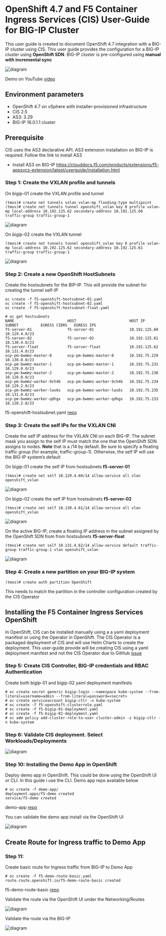 # OpenShift 4.7 and F5 Container Ingress Services (CIS) User-Guide for BIG-IP Cluster

This user guide is created to document OpenShift 4.7 integration with a BIG-IP cluster using CIS. This user guide provides the configuration for a BIG-IP cluster using **OpenShift SDN**. BIG-IP cluster is pre-configured using **manual with incremental sync**

![diagram](https://github.com/mdditt2000/openshift-4-7/blob/master/cluster/diagram/2021-07-06_13-18-55.png)

Demo on YouTube [video]()

## Environment parameters

* OpenShift 4.7 on vSphere with installer-provisioned infrastructure
* CIS 2.5
* AS3: 3.29
* BIG-IP 16.0.1.1 cluster

## Prerequisite

CIS uses the AS3 declarative API. AS3 extension installation on BIG-IP is required. Follow the link to install AS3
 
* Install AS3 on BIG-IP
https://clouddocs.f5.com/products/extensions/f5-appsvcs-extension/latest/userguide/installation.html

### Step 1: Create the VXLAN profile and tunnels

On bigip-01 create the VXLAN profile and tunnel

```
(tmos)# create net tunnels vxlan vxlan-mp flooding-type multipoint
(tmos)# create net tunnels tunnel openshift_vxlan key 0 profile vxlan-mp local-address 10.192.125.62 secondary-address 10.192.125.60 traffic-group traffic-group-1
```
![diagram](https://github.com/mdditt2000/openshift-4-7/blob/master/cluster/diagram/2021-07-06_13-07-43.png)

On bigip-02 create the VXLAN tunnel

```
(tmos)# create net tunnels tunnel openshift_vxlan key 0 profile vxlan-mp local-address 10.192.125.62 secondary-address 10.192.125.61 traffic-group traffic-group-1
```
![diagram](https://github.com/mdditt2000/openshift-4-7/blob/master/cluster/diagram/2021-07-06_13-08-24.png)

### Step 2: Create a new OpenShift HostSubnets

Create the hostsubnets for the BIP-IP. This will provide the subnet for creating the tunnel self-IP

    oc create -f f5-openshift-hostsubnet-01.yaml
    oc create -f f5-openshift-hostsubnet-02.yaml
    oc create -f f5-openshift-hostsubnet-float.yaml

```
# oc get hostsubnets
NAME                        HOST                        HOST IP         SUBNET          EGRESS CIDRS   EGRESS IPS
f5-server-01                f5-server-01                10.192.125.60   10.129.4.0/23
f5-server-02                f5-server-02                10.192.125.61   10.130.4.0/23
f5-server-float             f5-server-float             10.192.125.62   10.131.4.0/23
ocp-pm-bwmmz-master-0       ocp-pm-bwmmz-master-0       10.192.75.229   10.130.0.0/23
ocp-pm-bwmmz-master-1       ocp-pm-bwmmz-master-1       10.192.75.231   10.129.0.0/23
ocp-pm-bwmmz-master-2       ocp-pm-bwmmz-master-2       10.192.75.230   10.128.0.0/23
ocp-pm-bwmmz-worker-9ch4b   ocp-pm-bwmmz-worker-9ch4b   10.192.75.234   10.129.2.0/23
ocp-pm-bwmmz-worker-lws6s   ocp-pm-bwmmz-worker-lws6s   10.192.75.235   10.131.0.0/23
ocp-pm-bwmmz-worker-qdhgx   ocp-pm-bwmmz-worker-qdhgx   10.192.75.233   10.128.2.0/23
```

f5-openshift-hostsubnet.yaml [repo](https://github.com/mdditt2000/openshift-4-7/tree/master/cluster/cis)

### Step 3: Create the self IPs for the VXLAN CNI

Create the self IP address for the VXLAN CNI on each BIG-IP. The subnet mask you assign to the self IP must match the one that the OpenShift SDN assigns to nodes. **Note** that is a /14 by default. Be sure to specify a floating traffic group (for example, traffic-group-1). Otherwise, the self IP will use the BIG-IP system’s default

On bigip-01 create the self IP from hostsubnets **f5-server-01**
```
(tmos)# create net self 10.129.4.60/14 allow-service all vlan openshift_vxlan
```
![diagram](https://github.com/mdditt2000/openshift-4-7/blob/master/cluster/diagram/2021-07-06_13-49-15.png)

On bigip-02 create the self IP from hostsubnets **f5-server-02**
```
(tmos)# create net self 10.130.4.61/14 allow-service all vlan openshift_vxlan
```
![diagram](https://github.com/mdditt2000/openshift-4-7/blob/master/cluster/diagram/2021-07-06_13-50-21.png)

On the active BIG-IP, create a floating IP address in the subnet assigned by the OpenShift SDN from from hostsubnets **f5-server-float**
```
(tmos)# create net self 10.131.4.62/14 allow-service default traffic-group traffic-group-1 vlan openshift_vxlan
```
![diagram](https://github.com/mdditt2000/openshift-4-7/blob/master/cluster/diagram/2021-07-06_14-12-10.png)

### Step 4: Create a new partition on your BIG-IP system

    (tmos)# create auth partition OpenShift

This needs to match the partition in the controller configuration created by the CIS Operator

## Installing the F5 Container Ingress Services OpenShift

In OpenShift, CIS can be installed manually using a a yaml deployment manifest or using the Operator in OpenShift. The CIS Operator is a packaged deployment of CIS and will use Helm Charts to create the deployment. This user-guide provide will be creating CIS using a yaml deployment manifest and not the CIS Operator due to GitHub [issue](https://github.com/F5Networks/k8s-bigip-ctlr/issues/1813)

### Step 5: Create CIS Controller, BIG-IP credentials and RBAC Authentication

Create both bigip-01 and bigip-02 yaml deployment manifests

```
# oc create secret generic bigip-login --namespace kube-system --from-literal=username=admin --from-literal=password=<secret>
# oc create serviceaccount bigip-ctlr -n kube-system
# oc create -f f5-openshift-clusterrole.yaml
# oc create -f f5-bigip-01-deployment.yaml
# oc create -f f5-bigip-02-deployment.yaml
# oc adm policy add-cluster-role-to-user cluster-admin -z bigip-ctlr -n kube-system
```

### Step 6: Validate CIS deployment. Select Workloads/Deployments

![diagram](https://github.com/mdditt2000/openshift-4-7/blob/master/cluster/diagram/2021-07-07_15-30-56.png)

### Step 10: Installing the Demo App in OpenShift

Deploy demo app in OpenShift. This could be done using the OpenShift UI or CLI. In this guide i use the CLI. Demo app repo available below 

```
# oc create -f demo-app/
deployment.apps/f5-demo created
service/f5-demo created
```
demo-app [repo](https://github.com/mdditt2000/openshift-4-7/tree/master/standalone/demo-app)

You can validate the demo app install via the OpenShift UI

![diagram](https://github.com/mdditt2000/openshift-4-7/blob/master/standalone/diagram/2021-06-30_11-39-52.png)

## Create Route for Ingress traffic to Demo App

### Step 11:

Create basic route for Ingress traffic from BIG-IP to Demo App 

```
# oc create -f f5-demo-route-basic.yaml
route.route.openshift.io/f5-demo-route-basic created
```

f5-demo-route-basic [repo](https://github.com/mdditt2000/openshift-4-7/tree/master/standalone/route)

Validate the route via the OpenShift UI under the Networking/Routes

![diagram](https://github.com/mdditt2000/openshift-4-7/blob/master/standalone/diagram/2021-06-30_13-59-43.png)

Validate the route via the BIG-IP

![diagram](https://github.com/mdditt2000/openshift-4-7/blob/master/standalone/diagram/2021-06-30_14-00-53.png)